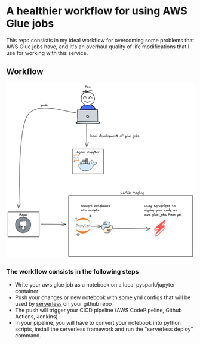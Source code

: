 # A healthier workflow for using AWS Glue jobs

This repo consistis in my ideal workflow for overcoming some problems that AWS Glue jobs have, and It's an overhaul quality of life modifications that I use for working with this service.

## Workflow 
![alt text](extras/layout.png)

### The workflow consists in the following steps

* Write your aws glue job as a notebook on a local pyspark/jupyter container
* Push your changes or new notebook with some yml configs that will be used by [serverless](https://www.serverless.com/) on your github repo
* The push will trigger your CICD pipeline (AWS CodePipeline, Github Actions, Jenkins)
* In your pipeline, you will have to convert your notebook into python scripts, install the serverless framework and run the "serverless deploy" command.

